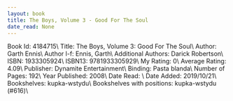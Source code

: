 ```yaml
---
layout: book
title: The Boys, Volume 3 - Good For The Soul
date_read: None
---
```


Book Id: 4184715\ 
Title: The Boys, Volume 3: Good For The Soul\ 
Author: Garth Ennis\ 
Author l-f: Ennis, Garth\ 
Additional Authors: Darick Robertson\ 
ISBN: 1933305924\ 
ISBN13: 9781933305929\ 
My Rating: 0\ 
Average Rating: 4.09\ 
Publisher: Dynamite Entertainment\ 
Binding: Pasta blanda\ 
Number of Pages: 192\ 
Year Published: 2008\ 
Date Read: \ 
Date Added: 2019/10/21\ 
Bookshelves: kupka-wstydu\ 
Bookshelves with positions: kupka-wstydu (#616)\ 

